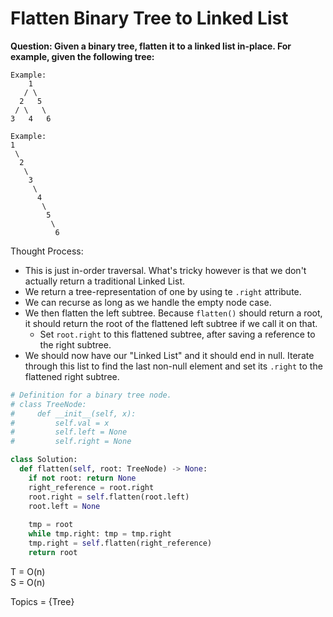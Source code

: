 # Flatten Binary Tree to Linked List

<b>Question: Given a binary tree, flatten it to a linked list in-place. For example, given the following tree:</b>

```
Example:
    1
   / \
  2   5
 / \   \
3   4   6
```

```
Example:
1
 \
  2
   \
    3
     \
      4
       \
        5
         \
          6
```
Thought Process:
* This is just in-order traversal. What's tricky however is that we don't actually return a traditional Linked List.
* We return a tree-representation of one by using te `.right` attribute.
* We can recurse as long as we handle the empty node case.
* We then flatten the left subtree. Because `flatten()` should return a root, it should return the root of the flattened left subtree if we call it on that. 
  * Set `root.right` to this flattened subtree, after saving a reference to the right subtree.
* We should now have our "Linked List" and it should end in null. Iterate through this list to find the last non-null element and set its `.right` to the flattened right subtree.

```python
# Definition for a binary tree node.
# class TreeNode:
#     def __init__(self, x):
#         self.val = x
#         self.left = None
#         self.right = None

class Solution:
  def flatten(self, root: TreeNode) -> None:
    if not root: return None
    right_reference = root.right
    root.right = self.flatten(root.left)
    root.left = None
    
    tmp = root
    while tmp.right: tmp = tmp.right
    tmp.right = self.flatten(right_reference)
    return root
```

T = O(n)  
S = O(n)  

Topics = {Tree}
